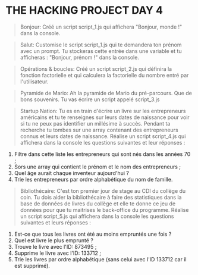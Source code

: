 # THE HACKING PROJECT DAY 4

> Bonjour: Créé un script script_1.js qui affichera "Bonjour, monde !" dans la console.

> Salut: Customise le script script_1.js qui te demandera ton prénom avec un prompt. Tu stockeras cette entrée dans une variable et tu afficheras : "Bonjour, prénom !" dans la console.

> Opérations & boucles: Créé un script script_2.js qui définira la fonction factorielle et qui calculera la factorielle du nombre entré par l'utilisateur. 

> Pyramide de Mario: Ah la pyramide de Mario du pré-parcours. Que de bons souvenirs. Tu vas écrire un script appelé script_3.js

> Startup Nation: Tu es en train d'écrire un livre sur les entrepreneurs américains et tu te renseignes sur leurs dates de naissance pour voir si tu ne peux pas identifier un millésime à succès. Pendant ta recherche tu tombes sur une array contenant des entrepreneurs connus et leurs dates de naissance. Réalise un script script_4.js qui affichera dans la console les questions suivantes et leur réponses :

1. Filtre dans cette liste les entrepreneurs qui sont nés dans les années 70 ;
2. Sors une array qui contient le prénom et le nom des entrepreneurs ;
3. Quel âge aurait chaque inventeur aujourd'hui ?
4. Trie les entrepreneurs par ordre alphabétique du nom de famille.


> Bibliothécaire: C'est ton premier jour de stage au CDI du collège du coin. Tu dois aider la bibliothécaire à faire des statistiques dans la base de données de livres du collège et elle te donne ce jeu de données pour que tu maitrises le back-office du programme. Réalise un script script_5.js qui affichera dans la console les questions suivantes et leurs réponses :

1. Est-ce que tous les livres ont été au moins empruntés une fois ?
2. Quel est livre le plus emprunté ?
3. Trouve le livre avec l'ID: 873495 ;
4. Supprime le livre avec l'ID: 133712 ;
5. Trie les livres par ordre alphabétique (sans celui avec l'ID 133712 car il est supprimé).